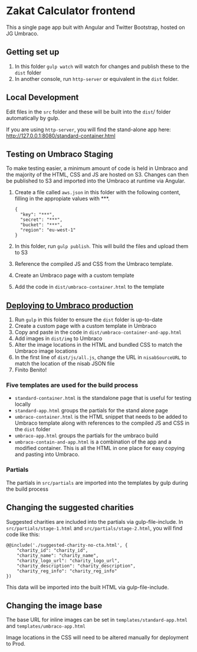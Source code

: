 # Zakat Calculator frontend
This a single page app buit with Angular and Twitter Bootstrap, hosted on JG Umbraco.


## Getting set up
1. In this folder ```gulp watch``` will watch for changes and publish these to the ```dist``` folder
2. In another console, run ```http-server``` or equivalent in the ```dist``` folder.

## Local Development
Edit files in the ```src``` folder and these will be built into the ```dist```/ folder automatically by gulp.

If you are using ```http-server```, you will find the stand-alone app here: http://127.0.0.1:8080/standard-container.html

## Testing on Umbraco Staging
To make testing easier, a minimum amount of code is held in Umbraco and the majority of the HTML, CSS and JS are hosted on S3. Changes can then be published to S3 and imported into the Umbraco at runtime via Angular.

1. Create a file called ```aws.json``` in this folder with the following content, filling in the appropiate values with ***.

	```
	{
	  "key": "***",
	  "secret": "***",
	  "bucket": "***",
	  "region": "eu-west-1"
	}
	```

2. In this folder, run ```gulp publish```. This will build the files and upload them to S3
3. Reference the compiled JS and CSS from the Umbraco template.
4. Create an Umbraco page with a custom template
5. Add the code in ```dist/umbraco-container.html``` to the template

## [Deploying to Umbraco production](#deploying-to-prod)
1. Run ```gulp``` in this folder to ensure the ```dist``` folder is up-to-date
2. Create a custom page with a custom template in Umbraco
3. Copy and paste in the code in ```dist/umbraco-container-and-app.html```
4. Add images in ```dist/img``` to Umbraco
5. Alter the image locations in the HTML and bundled CSS to match the Umbraco image locations
6. In the first line of ```dist/js/all.js```, change the URL in ```nisabSourceURL``` to match the location of the nisab JSON file
7. Finito Benito!

### Five templates are used for the build process
- ```standard-container.html``` is the standalone page that is useful for testing locally
- ```standard-app.html``` groups the partials for the stand alone page
- ```umbraco-container.html``` is the HTML snippet that needs to be added to Umbraco template along with references to the compiled JS and CSS in the ```dist``` folder
- ```umbraco-app.html``` groups the partials for the umbraco build
- ```umbraco-contain-and-app.html``` is a combination of the app and a modified container. This is all the HTML in one place for easy copying and pasting into Umbraco.


### Partials
The partials in ```src/partials``` are imported into the templates by gulp during the build process

## Changing the suggested charities
Suggested charities are included into the partials via gulp-file-include. In ```src/partials/stage-1.html``` and ```src/partials/stage-2.html```, you will find code like this:

```
@@include('./suggested-charity-no-cta.html', {
    "charity_id": "charity_id",
    "charity_name": "charity_name",
    "charity_logo_url": "charity_logo_url",
    "charity_description": "charity_description",
    "charity_reg_info": "charity_reg_info"
})
```

This data will be imported into the built HTML via gulp-file-include.

## Changing the image base
The base URL for inline images can be set in ```templates/standard-app.html``` and ```templates/umbraco-app.html```

Image locations in the CSS will need to be altered manually for deployment to Prod.
